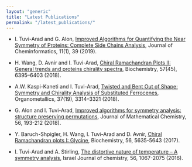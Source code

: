 ```yaml
---
layout: "generic"
title: "Latest Publications"
permalink: "/latest_publications/"
---
```


* I. Tuvi-Arad and G. Alon, [Improved Algorithms for Quantifying the Near Symmetry of Proteins: Complete Side Chains Analysis](https://jcheminf.biomedcentral.com/articles/10.1186/s13321-019-0360-9), Journal of Cheminformatics, 11(1), 39 (2019).

* H. Wang, D. Avnir and I. Tuvi-Arad, [Chiral Ramachandran Plots II: General trends and proteins chirality spectra](https://pubs.acs.org/doi/10.1021/acs.biochem.8b00974), Biochemistry, 57(45), 6395–6403 (2018).  

* A.W. Kaspi-Kaneti and I. Tuvi-Arad, [Twisted and Bent Out of Shape: Symmetry and Chirality Analysis of Substituted Ferrocenes](https://pubs.acs.org/doi/10.1021/acs.organomet.8b00514), Organometallics, 37(19), 3314–3321 (2018).

* G. Alon and I. Tuvi-Arad, [Improved algorithms for symmetry analysis: structure preserving permutations](http://em.rdcu.be/wf/click?upn=KP7O1RED-2BlD0F9LDqGVeSKkMfrVYCoFehx3jcSzn6yk-3D_HIvUPkY4ywdDRSArvOT42gIHpEt0iDelIJCYovW4aDRYt-2FYd-2Fk3TOEiXLxF0mypvh1zleBbCxH1b7lRS-2F6rZmJFYc0oTNFcofFN98J4xHlJhaUR0Ypd1QN6zHXjyH26OYcvRM8fA5-2FeNFKdSm-2FP1-2BpPFqBIL0Wanx3kANkfplbcu9IEyS-2BrL6NPKdMLNRoO3hciXSAZDbo9sHDmGYHhpdnZJ5tK65Oep2PvLZ-2FigB-2FFIIqa4Ppw-2FxCX0jiyas95mxmqXAu3Ai3pzwECy4iB8xA-3D-3D), 
   Journal of Mathematical Chemistry, 56, 193-212 (2018).

* Y. Baruch-Shpigler, H. Wang, I. Tuvi-Arad and D. Avnir, [Chiral Ramachandran plots I: Glycine](http://pubs.acs.org/doi/abs/10.1021/acs.biochem.7b00525), Biochemistry, 56, 5635-5643 (2017).

* I. Tuvi-Arad and A. Stirling, [The distortive nature of temperature – A symmetry analysis](http://onlinelibrary.wiley.com/doi/10.1002/ijch.201600045/abstract), Israel Journal of chemistry, 56, 1067-2075 (2016).
